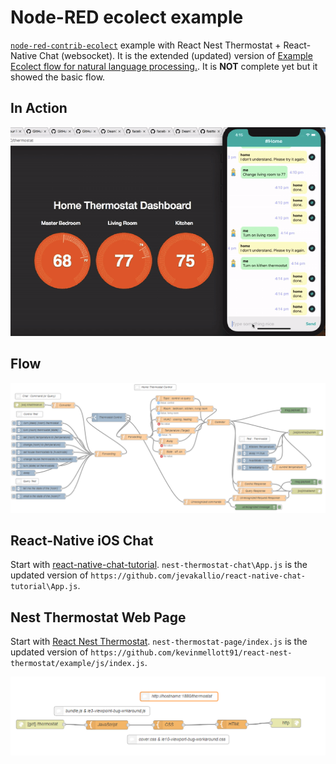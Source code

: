 # Node-RED ecolect example

[`node-red-contrib-ecolect`](https://github.com/DeanCording/node-red-contrib-ecolect) example with React Nest Thermostat + React-Native Chat (websocket). It is the extended (updated) version of [Example Ecolect flow for natural language processing.](https://flows.nodered.org/flow/5f9072db63e9cf7a68351adf769f1515). It is **NOT** complete yet but it showed the basic flow.

## In Action

<p align="center">
<img src="https://github.com/phyunsj/node-red-contrib-ecolect-example/blob/master/node-red-ecolect-in-action-900.gif" width="600px"/>
</p>

## Flow 

<p align="center">
<img src="https://github.com/phyunsj/node-red-contrib-ecolect-example/blob/master/ecolect-thermostat-control.png" width="800px"/>
</p>


## React-Native iOS Chat 

Start with [react-native-chat-tutorial](https://github.com/jevakallio/react-native-chat-tutorial). `nest-thermostat-chat\App.js` is the updated version of `https://github.com/jevakallio/react-native-chat-tutorial\App.js`.

## Nest Thermostat Web Page

Start with [React Nest Thermostat](https://github.com/kevinmellott91/react-nest-thermostat). `nest-thermostat-page/index.js` is the updated version of `https://github.com/kevinmellott91/react-nest-thermostat/example/js/index.js`. 

<p align="center">
<img src="https://github.com/phyunsj/node-red-contrib-ecolect-example/blob/master/ecolect-thermostat-nest-page.png" width="800px"/>
</p>
